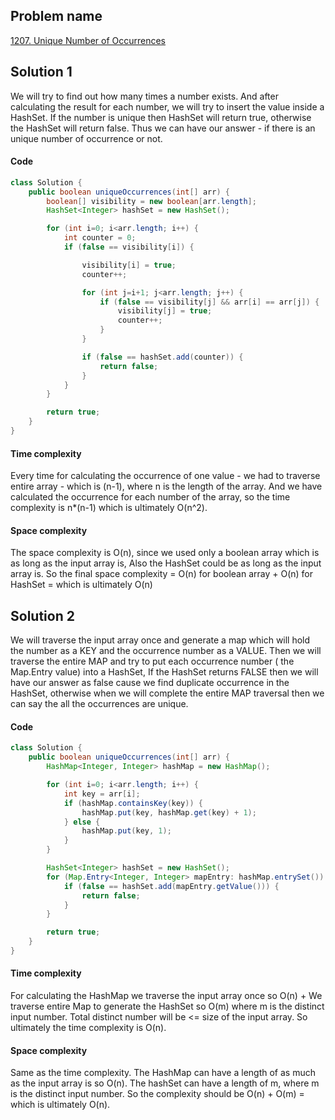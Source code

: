 ## Problem name
[1207. Unique Number of Occurrences](https://leetcode.com/problems/unique-number-of-occurrences/description/)


## Solution 1
We will try to find out how many times a number exists. And after calculating the result for each number,
we will try to insert the value inside a HashSet. If the number is unique then HashSet will return true,
otherwise the HashSet will return false. Thus we can have our answer - if there is an unique number of 
occurrence or not.


#### Code
```java
class Solution {
    public boolean uniqueOccurrences(int[] arr) {
        boolean[] visibility = new boolean[arr.length];
        HashSet<Integer> hashSet = new HashSet();

        for (int i=0; i<arr.length; i++) {
            int counter = 0;
            if (false == visibility[i]) {

                visibility[i] = true;
                counter++;

                for (int j=i+1; j<arr.length; j++) {
                    if (false == visibility[j] && arr[i] == arr[j]) {
                        visibility[j] = true;
                        counter++;
                    }
                }

                if (false == hashSet.add(counter)) {
                    return false;
                }
            }
        }

        return true;
    }
}
```


#### Time complexity
Every time for calculating the occurrence of one value - we had to traverse entire array - which is (n-1),
where n is the length of the array. And we have calculated the occurrence for each number of the array, so
the time complexity is n*(n-1) which is ultimately O(n^2).


#### Space complexity
The space complexity is O(n), since we used only a boolean array which is as long as the input array is, 
Also the HashSet could be as long as the input array is. So the final space complexity = O(n) for boolean
array + O(n) for HashSet = which is ultimately O(n)




## Solution 2
We will traverse the input array once and generate a map which will hold the number as a KEY and the occurrence
number as a VALUE. Then we will traverse the entire MAP and try to put each occurrence number ( the Map.Entry value)
into a HashSet, If the HashSet returns FALSE then we will have our answer as false cause we find duplicate occurrence
in the HashSet, otherwise when we will complete the entire MAP traversal then we can say the all the occurrences are
unique. 


#### Code
```java
class Solution {
    public boolean uniqueOccurrences(int[] arr) {
        HashMap<Integer, Integer> hashMap = new HashMap();

        for (int i=0; i<arr.length; i++) {
            int key = arr[i];
            if (hashMap.containsKey(key)) {
                hashMap.put(key, hashMap.get(key) + 1);
            } else {
                hashMap.put(key, 1);
            }
        }

        HashSet<Integer> hashSet = new HashSet();
        for (Map.Entry<Integer, Integer> mapEntry: hashMap.entrySet()) {
            if (false == hashSet.add(mapEntry.getValue())) {
                return false;
            }
        }

        return true;
    }
}
```


#### Time complexity
For calculating the HashMap we traverse the input array once so O(n) + We traverse entire Map to generate 
the HashSet so O(m) where m is the distinct input number. Total distinct number will be <= size of the input array.
So ultimately the time complexity is O(n).


#### Space complexity
Same as the time complexity. The HashMap can have a length of as much as the input array is so O(n). The hashSet can
have a length of m, where m is the distinct input number. So the complexity should be O(n) + O(m) = which is ultimately
O(n).
